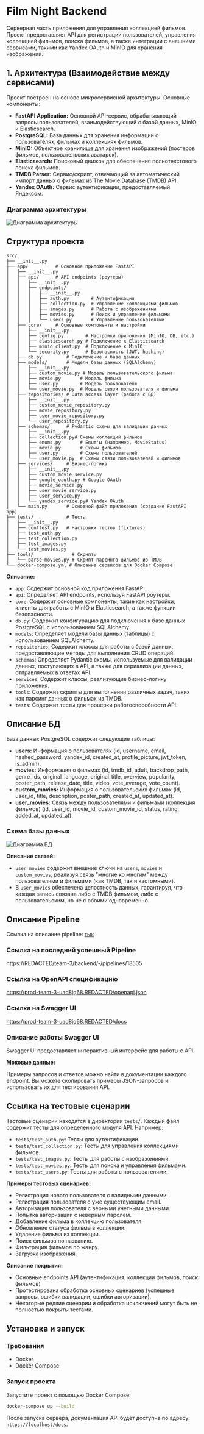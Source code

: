 # Film Night Backend

Серверная часть приложения для управления коллекцией фильмов. Проект предоставляет API для регистрации пользователей, управления коллекцией фильмов, поиска фильмов, а также интеграции с внешними сервисами, такими как Yandex OAuth и MinIO для хранения изображений.

## 1. Архитектура (Взаимодействие между сервисами)

Проект построен на основе микросервисной архитектуры. Основные компоненты:

- **FastAPI Application:** Основной API-сервис, обрабатывающий запросы пользователей, взаимодействующий с базой данных, MinIO и Elasticsearch.
- **PostgreSQL:** База данных для хранения информации о пользователях, фильмах и коллекциях фильмов.
- **MinIO:** Объектное хранилище для хранения изображений (постеров фильмов, пользовательских аватарок).
- **Elasticsearch:** Поисковый движок для обеспечения полнотекстового поиска фильмов.
- **TMDB Parser:** Сервис/скрипт, отвечающий за автоматический импорт данных о фильмах из The Movie Database (TMDB) API.
- **Yandex OAuth:** Сервис аутентификации, предоставляемый Яндексом.

### Диаграмма архитектуры

![Диаграмма архитектуры](/media/diagram.jpg)

## Структура проекта

```
src/
├── __init__.py
├── app/          # Основное приложение FastAPI
│   ├── __init__.py
│   ├── api/      # API endpoints (роутеры)
│   │   ├── __init__.py
│   │   ├── endpoints/
│   │   │   ├── __init__.py
│   │   │   ├── auth.py        # Аутентификация
│   │   │   ├── collection.py  # Управление коллекциями фильмов
│   │   │   ├── images.py      # Работа с изображениями
│   │   │   ├── movies.py      # Поиск и управление фильмами
│   │   │   └── users.py       # Управление пользователями
│   ├── core/     # Основные компоненты и настройки
│   │   ├── __init__.py
│   │   ├── config.py        # Настройки приложения (MinIO, DB, etc.)
│   │   ├── elasticsearch.py # Подключение к Elasticsearch
│   │   ├── minio_client.py  # Подключение к MinIO
│   │   └── security.py      # Безопасность (JWT, hashing)
│   ├── db.py         # Подключение к базе данных
│   ├── models/       # Модели базы данных (SQLAlchemy)
│   │   ├── __init__.py
│   │   ├── custom_movie.py # Модель пользовательского фильма
│   │   ├── movie.py       # Модель фильма
│   │   ├── user.py        # Модель пользователя
│   │   └── user_movie.py  # Модель связи пользователя и фильма 
│   ├── repositories/ # Data access layer (работа с БД)
│   │   ├── __init__.py
│   │   ├── custom_movie_repository.py
│   │   ├── movie_repository.py
│   │   ├── user_movie_repository.py
│   │   └── user_repository.py
│   ├── schemas/      # Pydantic схемы для валидации данных
│   │   ├── __init__.py
│   │   ├── collection.py# Схемы коллекций фильмов
│   │   ├── enums.py       # Enum'ы (например, MovieStatus)
│   │   ├── movie.py       # Схемы фильмов
│   │   ├── user.py        # Схемы пользователей
│   │   └── user_movie.py  # Схемы связи пользователей и фильмов
│   ├── services/     # Бизнес-логика
│   │   ├── __init__.py
│   │   ├── custom_movie_service.py
│   │   ├── google_oauth.py # Google OAuth
│   │   ├── movie_service.py
│   │   ├── user_movie_service.py
│   │   ├── user_service.py
│   │   └── yandex_service.py# Yandex OAuth
│   └── main.py       # Основной файл приложения (создание FastAPI app)
├── tests/            # Тесты
│   ├── __init__.py
│   ├── conftest.py   # Настройки тестов (fixtures)
│   ├── test_auth.py
│   ├── test_collection.py
│   ├── test_images.py
│   └── test_movies.py
├── tools/              # Скрипты
│   └── parse-movies.py # Скрипт парсинга фильмов из TMDB
└── docker-compose.yml # Описание сервисов для Docker Compose
```

**Описание:**

- `app`: Содержит основной код приложения FastAPI.
- `api`: Определяет API endpoints, используя FastAPI роутеры.
- `core`: Содержит основные компоненты, такие как настройки, клиенты для работы с MinIO и Elasticsearch, а также функции безопасности.
- `db.py`: Содержит конфигурацию для подключения к базе данных PostgreSQL с использованием SQLAlchemy.
- `models`: Определяет модели базы данных (таблицы) с использованием SQLAlchemy.
- `repositories`: Содержит классы для работы с базой данных, предоставляющие методы для выполнения CRUD операций.
- `schemas`: Определяет Pydantic схемы, используемые для валидации данных, поступающих в API, а также для сериализации данных, отправляемых в ответах API.
- `services`: Содержит классы, реализующие бизнес-логику приложения.
- `tools`: Содержит скрипты для выполнения различных задач, таких как парсинг данных о фильмах из TMDB.
- `tests`: Содержит тесты для проверки работоспособности API.

## Описание БД

База данных PostgreSQL содержит следующие таблицы:

- **users:** Информация о пользователях (id, username, email, hashed_password, yandex_id, created_at, profile_picture, jwt_token, is_admin).
- **movies:** Информация о фильмах (id, tmdb_id, adult, backdrop_path, genre_ids, original_language, original_title, overview, popularity, poster_path, release_date, title, video, vote_average, vote_count).
- **custom_movies:** Информация о пользовательских фильмах (id, user_id, title, description, poster_path, created_at, updated_at).
- **user_movies:** Связь между пользователями и фильмами (коллекция фильмов) (id, user_id, movie_id, custom_movie_id, status, rating, added_at, updated_at).

### Схема базы данных

![Диаграмма БД](/media/db-diagram.jpg)

**Описание связей:**

- `user_movies` содержит внешние ключи на `users`, `movies` и `custom_movies`, реализуя связь "многие ко многим" между пользователями и фильмами (как TMDB, так и кастомными).
- В `user_movies` обеспечена целостность данных, гарантируя, что каждая запись связана либо с TMDB фильмом, либо с пользовательским, но не с обоими одновременно.

## Описание Pipeline

Ссылка на описание pipeline: [тык](/.gitlab-ci.yml)

### Ссылка на последний успешный Pipeline

https://REDACTED/team-3/backend/-/pipelines/18505

### Ссылка на OpenAPI спецификацию

https://prod-team-3-uad8jq68.REDACTED/openapi.json

### Ссылка на Swagger UI

https://prod-team-3-uad8jq68.REDACTED/docs

### Описание работы Swagger UI

Swagger UI предоставляет интерактивный интерфейс для работы с API.

**Моковые данные:**

Примеры запросов и ответов можно найти в документации каждого endpoint. Вы можете скопировать примеры JSON-запросов и использовать их для тестирования API.

## Ссылка на тестовые сценарии

Тестовые сценарии находятся в директории `tests/`. Каждый файл содержит тесты для определенного модуля API. Например:

- `tests/test_auth.py`: Тесты для аутентификации.
- `tests/test_collection.py`: Тесты для управления коллекциями фильмов.
- `tests/test_images.py`: Тесты для работы с изображениями.
- `tests/test_movies.py`: Тесты для поиска и управления фильмами.
- `tests/test_users.py`: Тесты для работы с пользователями.

**Примеры тестовых сценариев:**

- Регистрация нового пользователя с валидными данными.
- Регистрация пользователя с уже существующим email.
- Авторизация пользователя с верными учетными данными.
- Попытка авторизации с неверным паролем.
- Добавление фильма в коллекцию пользователя.
- Обновление статуса фильма в коллекции.
- Удаление фильма из коллекции.
- Поиск фильмов по названию.
- Фильтрация фильмов по жанру.
- Загрузка изображения.


**Описание покрытия:**

- Основные endpoints API (аутентификация, коллекции фильмов, поиск фильмов)
- Протестирована обработка основных сценариев (успешные запросы, ошибки валидации, ошибки авторизации).
- Некоторые редкие сценарии и обработка исключений могут быть не полностью покрыты тестами.

## Установка и запуск

### Требования

- Docker
- Docker Compose

### Запуск проекта

Запустите проект с помощью Docker Compose:

```bash
docker-compose up --build
```

После запуска сервера, документация API будет доступна по адресу: `https://localhost/docs`.

